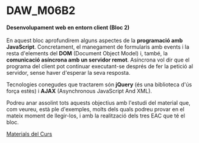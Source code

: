 # DAW_M06B2
<b>Desenvolupament web en entorn client (Bloc 2)</b>
<br>
</br>
En aquest bloc aprofundirem alguns aspectes de la <b>programació amb JavaScript</b>. Concretament, el manegament de formularis amb events i la resta d'elements del <b>DOM</b> (Document Object Model) i, també, la <b>comunicació asíncrona amb un servidor remot</b>. Asíncrona vol dir que el programa del client pot continuar executant-se després de fer la petició al servidor, sense haver d'esperar la seva resposta.

Tecnologies conegudes que tractarem són <b>jQuery</b> (és una biblioteca d'ús força estès) i <b>AJAX</b> (Asynchronous JavaScript And XML).

Podreu anar assolint tots aquests objectius amb l'estudi del material que, com veureu, està ple d'exemples, molts dels quals podreu provar en el mateix moment de llegir-los, i amb la realització dels tres EAC que té el bloc.

[Materials del Curs](https://ioc.xtec.cat/materials/FP/Materials/ICC0_DAW/DAW_ICC0_M06/web/html/index.html)


